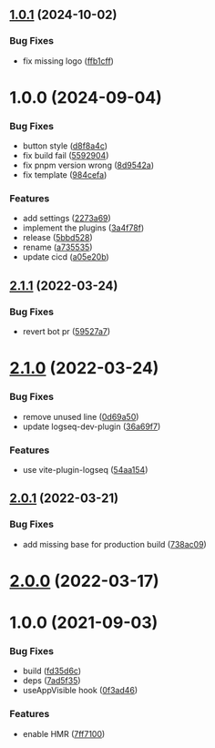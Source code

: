 ## [1.0.1](https://github.com/CorrectRoadH/logseq-metadata/compare/v1.0.0...v1.0.1) (2024-10-02)


### Bug Fixes

* fix missing logo ([ffb1cff](https://github.com/CorrectRoadH/logseq-metadata/commit/ffb1cffdd8c4b7dea993b7ae9824561ea0fbfeb7))

# 1.0.0 (2024-09-04)


### Bug Fixes

* button style ([d8f8a4c](https://github.com/CorrectRoadH/logseq-metadata/commit/d8f8a4cfb873eec1b8a5f78231ac46262138d6e4))
* fix build fail ([5592904](https://github.com/CorrectRoadH/logseq-metadata/commit/5592904462305c7c5e8b21869b1405c6a40ff77a))
* fix pnpm version wrong ([8d9542a](https://github.com/CorrectRoadH/logseq-metadata/commit/8d9542a5cadce0490908c8f085255abae5188465))
* fix template ([984cefa](https://github.com/CorrectRoadH/logseq-metadata/commit/984cefa0c73f41d1d091e7df25c9f1d5ac004735))


### Features

* add settings ([2273a69](https://github.com/CorrectRoadH/logseq-metadata/commit/2273a694cd96f7c2b34ec01919391dea91147aa1))
* implement the plugins ([3a4f78f](https://github.com/CorrectRoadH/logseq-metadata/commit/3a4f78fe0fc6dad9525490f4fb8aef668262b94f))
* release ([5bbd528](https://github.com/CorrectRoadH/logseq-metadata/commit/5bbd528786e917bf20d73f78a4c7a46528eec442))
* rename ([a735535](https://github.com/CorrectRoadH/logseq-metadata/commit/a7355359d2a9656bc78b5cc072e1acf04ea6cd52))
* update cicd ([a05e20b](https://github.com/CorrectRoadH/logseq-metadata/commit/a05e20baf035b93b224d520eb98ab1b0bf49e445))

## [2.1.1](https://github.com/pengx17/logseq-plugin-template-react/compare/v2.1.0...v2.1.1) (2022-03-24)


### Bug Fixes

* revert bot pr ([59527a7](https://github.com/pengx17/logseq-plugin-template-react/commit/59527a7044bec0ddd17a79de54844730e8a591a4))

# [2.1.0](https://github.com/pengx17/logseq-plugin-template-react/compare/v2.0.1...v2.1.0) (2022-03-24)


### Bug Fixes

* remove unused line ([0d69a50](https://github.com/pengx17/logseq-plugin-template-react/commit/0d69a504e4847b4859377ada65766b887920ae38))
* update logseq-dev-plugin ([36a69f7](https://github.com/pengx17/logseq-plugin-template-react/commit/36a69f7f13789cd86156273dbf8c01fad793b3e1))


### Features

* use vite-plugin-logseq ([54aa154](https://github.com/pengx17/logseq-plugin-template-react/commit/54aa154615eafa9af8727d0fc1f3031c5e610aa7))

## [2.0.1](https://github.com/pengx17/logseq-plugin-template-react/compare/v2.0.0...v2.0.1) (2022-03-21)


### Bug Fixes

* add missing base for production build ([738ac09](https://github.com/pengx17/logseq-plugin-template-react/commit/738ac09dab9785ccc3564117bc4026cfb4464e9a))

# [2.0.0](https://github.com/pengx17/logseq-plugin-template-react/compare/v1.0.0...v2.0.0) (2022-03-17)

# 1.0.0 (2021-09-03)


### Bug Fixes

* build ([fd35d6c](https://github.com/pengx17/logseq-plugin-template-react/commit/fd35d6c098e030920da26a65c734940a27b604df))
* deps ([7ad5f35](https://github.com/pengx17/logseq-plugin-template-react/commit/7ad5f351a645029823c3ab4cc04db2476948943a))
* useAppVisible hook ([0f3ad46](https://github.com/pengx17/logseq-plugin-template-react/commit/0f3ad46e2fe8f9326e796fb50f8f32d5c66d9bf8))


### Features

* enable HMR ([7ff7100](https://github.com/pengx17/logseq-plugin-template-react/commit/7ff7100552180c6d14f3df37a449b704da29270d))
